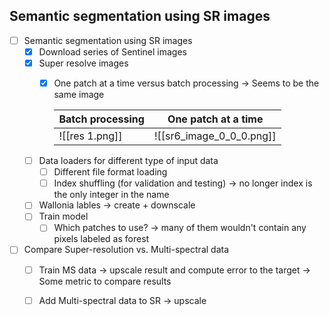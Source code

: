 
## Semantic segmentation using SR images

- [ ] Semantic segmentation using SR images
	- [x] Download series of Sentinel images
	- [x] Super resolve images
		- [x] One patch at a time versus batch processing
			-> Seems to be the same image 
			
			| Batch processing | One patch at a time |
			| ------------------ | -------------------- |
			|  ![[res 1.png]] | ![[sr6_image_0_0_0.png]] |
			  
	- [ ] Data loaders for different type of input data
		- [ ] Different file format loading
		- [ ] Index shuffling (for validation and testing) -> no longer index is the only integer in the name
	- [ ] Wallonia lables -> create + downscale
	- [ ] Train model
		- [ ] Which patches to use? -> many of them wouldn't contain any pixels labeled as forest
- [ ] Compare Super-resolution vs. Multi-spectral data
	- [ ] Train MS data 
		 -> upscale result and compute error to the target
		 -> Some metric to compare results
	- [ ] Add Multi-spectral data to SR -> upscale

